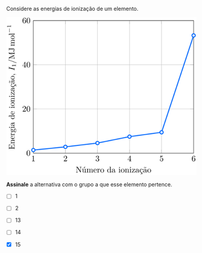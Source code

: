 Considere as energias de ionização de um elemento.

![Figura do problema 1C24.](1C24-1P.svg)

**Assinale** a alternativa com o grupo a que esse elemento pertence.

- [ ] $1$
- [ ] $2$
- [ ] $13$
- [ ] $14$
- [x] $15$

